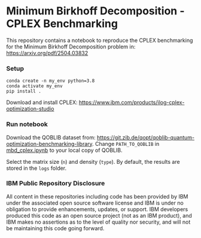 # Minimum Birkhoff Decomposition - CPLEX Benchmarking

This repository contains a notebook to reproduce the CPLEX benchmarking for the Minimum Birkhoff Decomposition problem in: https://arxiv.org/pdf/2504.03832

### Setup

```
conda create -n my_env python=3.8
conda activate my_env
pip install .
```

Download and install CPLEX: https://www.ibm.com/products/ilog-cplex-optimization-studio

### Run notebook

Download the QOBLIB dataset from: https://git.zib.de/qopt/qoblib-quantum-optimization-benchmarking-library. Change `PATH_TO_QOBLIB` in [mbd_cplex.ipynb](mbd_cplex.ipynb) to your local copy of QOBLIB. 

Select the matrix size (`n`) and density (`type`). By default, the results are stored in the `logs` folder. 

### IBM Public Repository Disclosure

All content in these repositories including code has been provided by IBM under the associated open source software license and IBM is under no obligation to provide enhancements, updates, or support. IBM developers produced this code as an open source project (not as an IBM product), and IBM makes no assertions as to the level of quality nor security, and will not be maintaining this code going forward.
